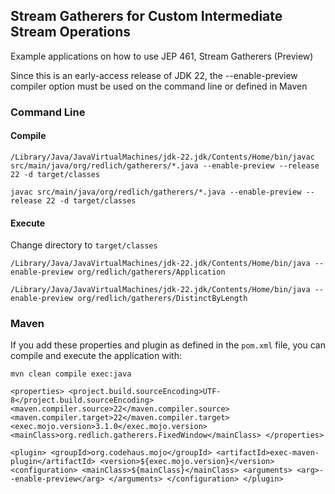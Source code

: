 ## Stream Gatherers for Custom Intermediate Stream Operations

Example applications on how to use JEP 461, Stream Gatherers (Preview)

Since this is an early-access release of JDK 22, the --enable-preview compiler option must be used on the command line or defined in Maven

### Command Line

#### Compile

`/Library/Java/JavaVirtualMachines/jdk-22.jdk/Contents/Home/bin/javac src/main/java/org/redlich/gatherers/*.java --enable-preview --release 22 -d target/classes`

`javac src/main/java/org/redlich/gatherers/*.java --enable-preview --release 22 -d target/classes`

#### Execute

Change directory to `target/classes`

`/Library/Java/JavaVirtualMachines/jdk-22.jdk/Contents/Home/bin/java --enable-preview org/redlich/gatherers/Application`

`/Library/Java/JavaVirtualMachines/jdk-22.jdk/Contents/Home/bin/java --enable-preview org/redlich/gatherers/DistinctByLength`
                
### Maven

If you add these properties and plugin as defined in the `pom.xml` file, you can compile and execute the application with:

`mvn clean compile exec:java`

`<properties>
    <project.build.sourceEncoding>UTF-8</project.build.sourceEncoding>
    <maven.compiler.source>22</maven.compiler.source>
    <maven.compiler.target>22</maven.compiler.target>
    <exec.mojo.version>3.1.0</exec.mojo.version>
    <mainClass>org.redlich.gatherers.FixedWindow</mainClass>
</properties>`

`<plugin>
    <groupId>org.codehaus.mojo</groupId>
    <artifactId>exec-maven-plugin</artifactId>
    <version>${exec.mojo.version}</version>
    <configuration>
        <mainClass>${mainClass}</mainClass>
        <arguments>
            <arg>--enable-preview</arg>
        </arguments>
    </configuration>
</plugin>`
